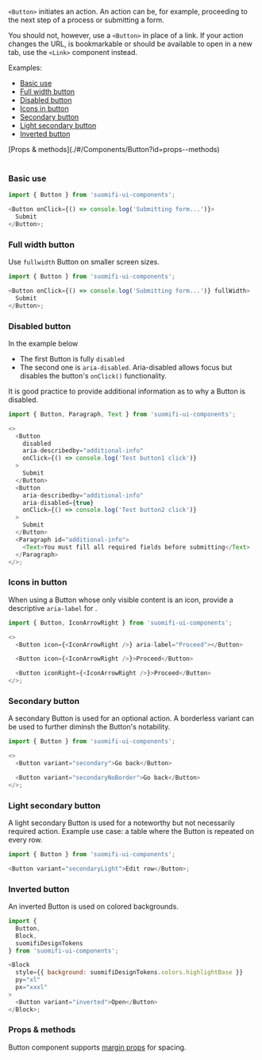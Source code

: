 `<Button>` initiates an action. An action can be, for example, proceeding to the next step of a process or submitting a form.

You should not, however, use a `<Button>` in place of a link. If your action changes the URL, is bookmarkable or should be available to open in a new tab, use the `<Link>` component instead.

Examples:

- [Basic use](./#/Components/Button?id=basic-use)
- [Full width button](./#/Components/Button?id=full-width-button)
- [Disabled button](./#/Components/Button?id=disabled-button)
- [Icons in button](./#/Components/Button?id=icons-in-button)
- [Secondary button](./#/Components/Button?id=secondary-button)
- [Light secondary button](./#/Components/Button?id=light-secondary-button)
- [Inverted button](./#/Components/Button?id=inverted-button)

<div style="margin-bottom: 40px">
  [Props & methods](./#/Components/Button?id=props--methods)
</div>

### Basic use

```js
import { Button } from 'suomifi-ui-components';

<Button onClick={() => console.log('Submitting form...')}>
  Submit
</Button>;
```

### Full width button

Use `fullwidth` Button on smaller screen sizes.

```js
import { Button } from 'suomifi-ui-components';

<Button onClick={() => console.log('Submitting form...')} fullWidth>
  Submit
</Button>;
```

### Disabled button

In the example below

- The first Button is fully `disabled`
- The second one is `aria-disabled`. Aria-disabled allows focus but disables the button's `onClick()` functionality.

It is good practice to provide additional information as to why a Button is disabled.

```js
import { Button, Paragraph, Text } from 'suomifi-ui-components';

<>
  <Button
    disabled
    aria-describedby="additional-info"
    onClick={() => console.log('Test button1 click')}
  >
    Submit
  </Button>
  <Button
    aria-describedby="additional-info"
    aria-disabled={true}
    onClick={() => console.log('Test button2 click')}
  >
    Submit
  </Button>
  <Paragraph id="additional-info">
    <Text>You must fill all required fields before submitting</Text>
  </Paragraph>
</>;
```

### Icons in button

When using a Button whose only visible content is an icon, provide a descriptive `aria-label` for .

```js
import { Button, IconArrowRight } from 'suomifi-ui-components';

<>
  <Button icon={<IconArrowRight />} aria-label="Proceed"></Button>

  <Button icon={<IconArrowRight />}>Proceed</Button>

  <Button iconRight={<IconArrowRight />}>Proceed</Button>
</>;
```

### Secondary button

A secondary Button is used for an optional action. A borderless variant can be used to further diminsh the Button's notability.

```js
import { Button } from 'suomifi-ui-components';

<>
  <Button variant="secondary">Go back</Button>

  <Button variant="secondaryNoBorder">Go back</Button>
</>;
```

### Light secondary button

A light secondary Button is used for a noteworthy but not necessarily required action. Example use case: a table where the Button is repeated on every row.

```js
import { Button } from 'suomifi-ui-components';

<Button variant="secondaryLight">Edit row</Button>;
```

### Inverted button

An inverted Button is used on colored backgrounds.

```js
import {
  Button,
  Block,
  suomifiDesignTokens
} from 'suomifi-ui-components';

<Block
  style={{ background: suomifiDesignTokens.colors.highlightBase }}
  py="xl"
  px="xxxl"
>
  <Button variant="inverted">Open</Button>
</Block>;
```

### Props & methods

Button component supports [margin props](./#/Spacing/Margin%20props) for spacing.
